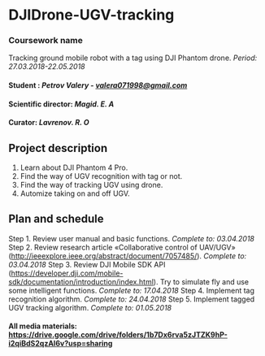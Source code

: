 # DJIDrone-UGV-tracking
### Coursework name 
Tracking ground mobile robot with a tag using DJI Phantom drone.
*Period: 27.03.2018-22.05.2018*
#### Student : *Petrov Valery - valera071998@gmail.com*
#### Scientific director:  *Magid. E. A*
#### Curator: *Lavrenov. R. O*

## Project description
1. Learn about DJI Phantom 4 Pro. 
2. Find the way of UGV recognition with tag or not. 
3. Find the way of tracking UGV using drone.
4. Automize taking on and off UGV.

## Plan and schedule
Step 1. Review user manual and basic functions. *Complete to: 03.04.2018*
Step 2. Review research article «Collaborative control of UAV/UGV» (http://ieeexplore.ieee.org/abstract/document/7057485/). *Complete to: 03.04.2018*
Step 3. Review DJI Mobile SDK API (https://developer.dji.com/mobile-sdk/documentation/introduction/index.html). Try to simulate fly and use some intelligent functions. *Complete to: 17.04.2018*
Step 4. Implement tag recognition algorithm. *Complete to: 24.04.2018*
Step 5. Implement tagged UGV tracking algorithm. *Complete to: 01.05.2018*

#### All media materials: https://drive.google.com/drive/folders/1b7Dx6rva5zJTZK9hP-i2qiBdS2qzAI6v?usp=sharing